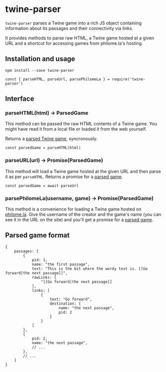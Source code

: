 # twine-parser

`twine-parser` parses a Twine game into a rich JS object containing
information about its passages and their connectivity via links.

It provides methods to parse raw HTML, a Twine game hosted at a given
URL and a shortcut for accessing games from philome.la's hosting.

## Installation and usage

```
npm install --save twine-parser
```

```
const { parseHTML, parseUrl, parsePhilomeLa } = require('twine-parser')
```

## Interface

### parseHTML(html) -> ParsedGame

This method can be passed the raw HTML contents of a Twine game. You might
have read it from a local file or loaded it from the web yourself.

Returns a [parsed Twine game](#parsed-game-format), syncronously.

```
const parsedGame = parseHTML(html)
```

### parseURL(url) -> Promise(ParsedGame)

This method will load a Twine game hosted at the given URL and then parse it
as per `parseHTML`. Returns a promise for a [parsed game](#parsed-game-format).

```
const parsedGame = await parseUrl
```

### parsePhilomeLa(username, game) -> Promise(ParsedGame)

This method is a convenience for loading a Twine game hosted on
[philome.la](http://philome.la). Give the username of the creator and the
game's name (you can see it in the URL on the site) and you'll get a promise for
a [parsed game](#parsed-game-format).

## Parsed game format

```
{
    passages: [
        {
            pid: 1,
            name: "the first passage",
            text: "This is the bit where the wordy text is. [[Go forward|the next passage]]",
            rawLinks: [
                "[[Go forward|the next passage]]
            ],
            links: [
                {
                    text: "Go forward",
                    destination: {
                        name: "the next passage",
                        pid: 2
                    }
                }
            ]
        },
        {
            pid: 2,
            name: "the next passage",
            // ...
        },
        // ...
    ]
}
```
